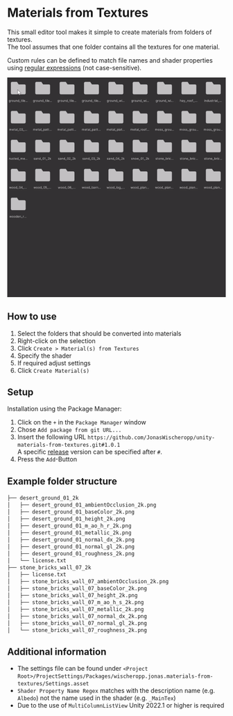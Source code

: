 # Materials from Textures
This small editor tool makes it simple to create materials from folders of textures.  
The tool assumes that one folder contains all the textures for one material.

Custom rules can be defined to match file names and shader properties using [regular expressions](https://learn.microsoft.com/en-us/dotnet/standard/base-types/regular-expression-language-quick-reference) (not case-sensitive).

<p align="center">
<img src="demo.gif", alt="Demonstration">
</p>

## How to use
1. Select the folders that should be converted into materials
2. Right-click on the selection
3. Click `Create > Material(s) from Textures`
4. Specify the shader
5. If required adjust settings
6. Click `Create Material(s)`

## Setup
Installation using the Package Manager:
1. Click on the `+` in the `Package Manager` window
2. Chose `Add package from git URL...`
3. Insert the following URL `https://github.com/JonasWischeropp/unity-materials-from-textures.git#1.0.1`  
A specific [release](https://github.com/JonasWischeropp/unity-materials-from-textures/releases) version can be specified after `#`.
4. Press the `Add`-Button

## Example folder structure
```
├── desert_ground_01_2k
│   ├── desert_ground_01_ambientOcclusion_2k.png
│   ├── desert_ground_01_baseColor_2k.png
│   ├── desert_ground_01_height_2k.png
│   ├── desert_ground_01_m_ao_h_r_2k.png
│   ├── desert_ground_01_metallic_2k.png
│   ├── desert_ground_01_normal_dx_2k.png
│   ├── desert_ground_01_normal_gl_2k.png
│   ├── desert_ground_01_roughness_2k.png
│   └── license.txt
├── stone_bricks_wall_07_2k
│   ├── license.txt
│   ├── stone_bricks_wall_07_ambientOcclusion_2k.png
│   ├── stone_bricks_wall_07_baseColor_2k.png
│   ├── stone_bricks_wall_07_height_2k.png
│   ├── stone_bricks_wall_07_m_ao_h_s_2k.png
│   ├── stone_bricks_wall_07_metallic_2k.png
│   ├── stone_bricks_wall_07_normal_dx_2k.png
│   ├── stone_bricks_wall_07_normal_gl_2k.png
│   └── stone_bricks_wall_07_roughness_2k.png
```

## Additional information
- The settings file can be found under `<Project Root>/ProjectSettings/Packages/wischeropp.jonas.materials-from-textures/Settings.asset`
- `Shader Property Name Regex` matches with the description name (e.g. `Albedo`) not the name used in the shader (e.g. `_MainTex`)
- Due to the use of `MultiColumnListView` Unity 2022.1 or higher is required 
